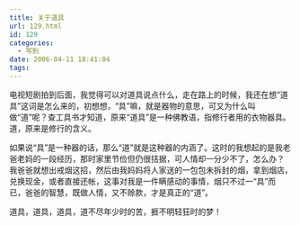 ```yaml
---
title: 关于道具
url: 129.html
id: 129
categories:
  - 写到
date: 2006-04-11 18:41:04
tags:
---
```


电视短剧拍到后面，我觉得可以对道具说点什么，走在路上的时候，我还在想“道具”这词是怎么来的，初想想，“具”嘛，就是器物的意思，可又为什么叫做“道”呢？查工具书才知道，原来“道具”是一种佛教语，指修行者用的衣物器具。道，原来是修行的含义。  
  
如果说“具”是一种器的话，那么“道”就是这种器的内涵了。这时的我想起的是我老爸老妈的一段经历，那时家里节俭但仍很拮据，可人情却一分少不了，怎么办？ 我爸爸就想出戒烟这招，然后由我妈妈将人家送的一包包未拆封的烟，拿到烟店，兑换现金，或者直接还帐，这事对我是一件瞒感动的事情，烟只不过一“具”而 已，爸爸的智慧，既做人情，又不赊款，才是真正的“道”。  
  
道具，道具，道具，道不尽年少时的苦，捱不明轻狂时的梦！